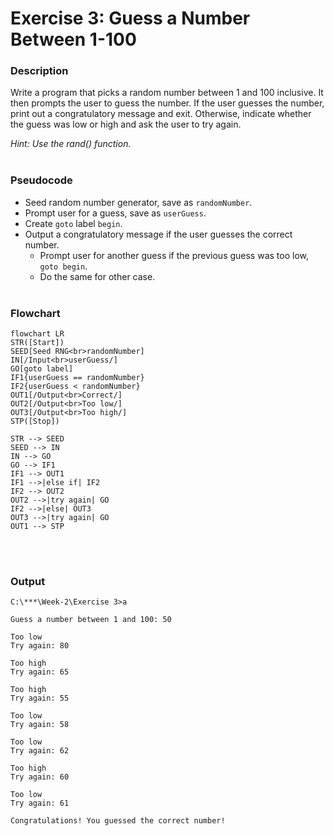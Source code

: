 # Exercise 3: Guess a Number Between 1-100
### Description
Write a program that picks a random number between 1 and 100 inclusive. It then prompts the user to guess the number. If the user guesses the number, print out a congratulatory message and exit. Otherwise, indicate whether the guess was low or high and ask the user to try again.

*Hint: Use the rand() function.*
<br/><br/>
### Pseudocode
- Seed random number generator, save as `randomNumber`.
- Prompt user for a guess, save as `userGuess`.
- Create `goto` label `begin`.
- Output a congratulatory message if the user guesses the correct number.
  - Prompt user for another guess if the previous guess was too low, `goto begin`.
  - Do the same for other case.
<br/><br/>
### Flowchart
```mermaid
flowchart LR
STR([Start])
SEED[Seed RNG<br>randomNumber]
IN[/Input<br>userGuess/]
GO[goto label]
IF1{userGuess == randomNumber}
IF2{userGuess < randomNumber}
OUT1[/Output<br>Correct/]
OUT2[/Output<br>Too low/]
OUT3[/Output<br>Too high/]
STP([Stop])

STR --> SEED
SEED --> IN
IN --> GO
GO --> IF1
IF1 --> OUT1
IF1 -->|else if| IF2
IF2 --> OUT2
OUT2 -->|try again| GO
IF2 -->|else| OUT3
OUT3 -->|try again| GO
OUT1 --> STP
```
<br/><br/>
### Output
```
C:\***\Week-2\Exercise 3>a

Guess a number between 1 and 100: 50

Too low
Try again: 80

Too high
Try again: 65

Too high
Try again: 55

Too low
Try again: 58

Too low
Try again: 62

Too high
Try again: 60

Too low
Try again: 61

Congratulations! You guessed the correct number!
```
